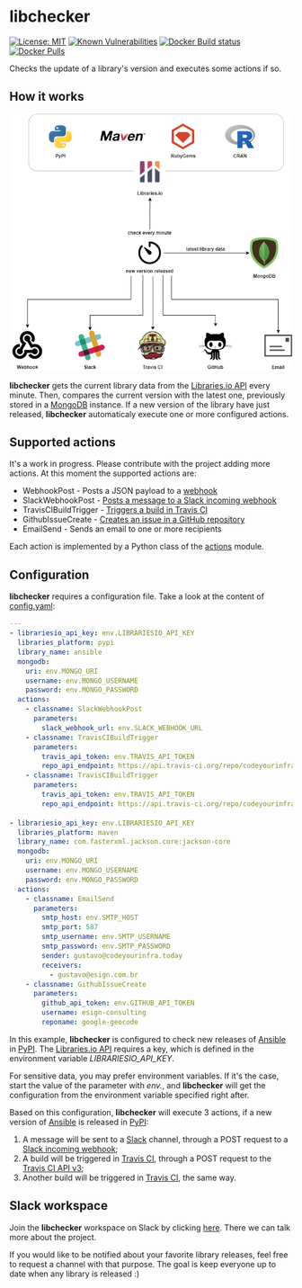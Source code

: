 # libchecker

[![License: MIT](https://img.shields.io/badge/License-MIT-yellow.svg)](https://opensource.org/licenses/MIT) [![Known Vulnerabilities](https://snyk.io/test/github/codeyourinfra/libchecker/badge.svg)](https://snyk.io/test/github/codeyourinfra/libchecker) [![Docker Build status](https://img.shields.io/docker/cloud/build/codeyourinfra/libchecker.svg)](https://hub.docker.com/r/codeyourinfra/libchecker/builds) [![Docker Pulls](https://img.shields.io/docker/pulls/codeyourinfra/libchecker.svg)](https://hub.docker.com/r/codeyourinfra/libchecker)

Checks the update of a library's version and executes some actions if so.

## How it works

![How it works](libchecker-1.png)

**libchecker** gets the current library data from the [Libraries.io API](http://libraries.io/api) every minute. Then, compares the current version with the latest one, previously stored in a [MongoDB](https://www.mongodb.com) instance. If a new version of the library have just released, **libchecker** automaticaly execute one or more configured actions.

## Supported actions

It's a work in progress. Please contribute with the project adding more actions. At this moment the supported actions are:

- WebhookPost - Posts a JSON payload to a [webhook](https://en.wikipedia.org/wiki/Webhook)
- SlackWebhookPost - [Posts a message to a Slack incoming webhook](https://api.slack.com/incoming-webhooks)
- TravisCIBuildTrigger - [Triggers a build in Travis CI](https://docs.travis-ci.com/user/triggering-builds)
- GithubIssueCreate - [Creates an issue in a GitHub repository](https://developer.github.com/v3/issues/#create-an-issue)
- EmailSend - Sends an email to one or more recipients

Each action is implemented by a Python class of the [actions](actions.py) module.

## Configuration

**libchecker** requires a configuration file. Take a look at the content of [config.yaml](config.yaml):

```yaml
---
- librariesio_api_key: env.LIBRARIESIO_API_KEY
  libraries_platform: pypi
  library_name: ansible
  mongodb:
    uri: env.MONGO_URI
    username: env.MONGO_USERNAME
    password: env.MONGO_PASSWORD
  actions:
    - classname: SlackWebhookPost
      parameters:
        slack_webhook_url: env.SLACK_WEBHOOK_URL
    - classname: TravisCIBuildTrigger
      parameters:
        travis_api_token: env.TRAVIS_API_TOKEN
        repo_api_endpoint: https://api.travis-ci.org/repo/codeyourinfra%2Fdocker/requests
    - classname: TravisCIBuildTrigger
      parameters:
        travis_api_token: env.TRAVIS_API_TOKEN
        repo_api_endpoint: https://api.travis-ci.org/repo/codeyourinfra%2Fjava8/requests

- librariesio_api_key: env.LIBRARIESIO_API_KEY
  libraries_platform: maven
  library_name: com.fasterxml.jackson.core:jackson-core
  mongodb:
    uri: env.MONGO_URI
    username: env.MONGO_USERNAME
    password: env.MONGO_PASSWORD
  actions:
    - classname: EmailSend
      parameters:
        smtp_host: env.SMTP_HOST
        smtp_port: 587
        smtp_username: env.SMTP_USERNAME
        smtp_password: env.SMTP_PASSWORD
        sender: gustavo@codeyourinfra.today
        receivers:
          - gustavo@esign.com.br
    - classname: GithubIssueCreate
      parameters:
        github_api_token: env.GITHUB_API_TOKEN
        username: esign-consulting
        reponame: google-geocode
```

In this example, **libchecker** is configured to check new releases of [Ansible](https://www.ansible.com) in [PyPI](https://pypi.org). The [Libraries.io API](http://libraries.io/api) requires a key, which is defined in the environment variable *LIBRARIESIO_API_KEY*.

For sensitive data, you may prefer environment variables. If it's the case, start the value of the parameter with *env.*, and **libchecker** will get the configuration from the environment variable specified right after.

Based on this configuration, **libchecker** will execute 3 actions, if a new version of [Ansible](https://www.ansible.com) is released in [PyPI](https://pypi.org):

1. A message will be sent to a [Slack](https://slack.com) channel, through a POST request to a [Slack incoming webhook](https://api.slack.com/incoming-webhooks);
2. A build will be triggered in [Travis CI](https://travis-ci.org), through a POST request to the [Travis CI API v3](https://docs.travis-ci.com/user/developer/#api-v3);
3. Another build will be triggered in [Travis CI](https://travis-ci.org), the same way.

## Slack workspace

Join the **libchecker** workspace on Slack by clicking [here](https://join.slack.com/t/libchecker/shared_invite/enQtNDgxNTA1MDY4MDgwLWM0OWIxYTVhOTY5YWQ5YjdhMzY1MmRjMzlkZTQ4OGMzY2UyZDVjZTMzMDJkNzg3M2RiYjBjYTA3ZTk5YjI4YWM). There we can talk more about the project.

If you would like to be notified about your favorite library releases, feel free to request a channel with that purpose. The goal is keep everyone up to date when any library is released :)
